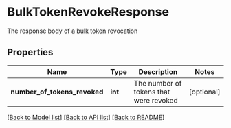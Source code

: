 # BulkTokenRevokeResponse

The response body of a bulk token revocation
## Properties
Name | Type | Description | Notes
------------ | ------------- | ------------- | -------------
**number_of_tokens_revoked** | **int** | The number of tokens that were revoked | [optional] 

[[Back to Model list]](../README.md#documentation-for-models) [[Back to API list]](../README.md#documentation-for-api-endpoints) [[Back to README]](../README.md)


